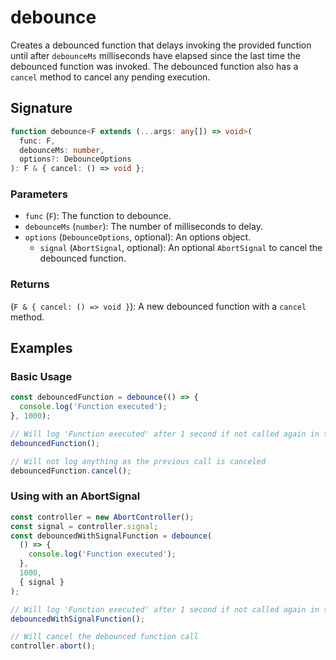 # debounce

Creates a debounced function that delays invoking the provided function until after `debounceMs` milliseconds
have elapsed since the last time the debounced function was invoked. The debounced function also has a `cancel`
method to cancel any pending execution.

## Signature

```typescript
function debounce<F extends (...args: any[]) => void>(
  func: F,
  debounceMs: number,
  options?: DebounceOptions
): F & { cancel: () => void };
```

### Parameters

- `func` (`F`): The function to debounce.
- `debounceMs` (`number`): The number of milliseconds to delay.
- `options` (`DebounceOptions`, optional): An options object.
  - `signal` (`AbortSignal`, optional): An optional `AbortSignal` to cancel the debounced function.

### Returns

(`F & { cancel: () => void }`): A new debounced function with a `cancel` method.

## Examples

### Basic Usage

```typescript
const debouncedFunction = debounce(() => {
  console.log('Function executed');
}, 1000);

// Will log 'Function executed' after 1 second if not called again in that time
debouncedFunction();

// Will not log anything as the previous call is canceled
debouncedFunction.cancel();
```

### Using with an AbortSignal

```typescript
const controller = new AbortController();
const signal = controller.signal;
const debouncedWithSignalFunction = debounce(
  () => {
    console.log('Function executed');
  },
  1000,
  { signal }
);

// Will log 'Function executed' after 1 second if not called again in that time
debouncedWithSignalFunction();

// Will cancel the debounced function call
controller.abort();
```
